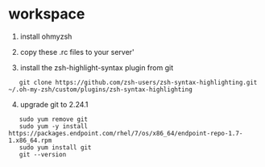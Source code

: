 # workspace
1. install ohmyzsh

2. copy these .rc files to your server'

3. install the zsh-highlight-syntax plugin from git
```
   git clone https://github.com/zsh-users/zsh-syntax-highlighting.git ~/.oh-my-zsh/custom/plugins/zsh-syntax-highlighting
```

4. upgrade git to 2.24.1
```
   sudo yum remove git
   sudo yum -y install https://packages.endpoint.com/rhel/7/os/x86_64/endpoint-repo-1.7-1.x86_64.rpm
   sudo yum install git
   git --version
```
